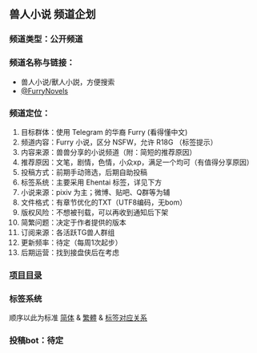 ## 兽人小说 频道企划

### 频道类型：公开频道  
### 频道名称与链接：
- 兽人小说/獸人小説，方便搜索
- [@FurryNovels](https://t.me/FurryNovels)

### 频道定位：  
1. 目标群体：使用 Telegram 的华裔 Furry (看得懂中文)  
1. 频道内容：Furry 小说，区分 NSFW，允许 R18G （标签提示）
1. 内容来源：兽兽分享的小说频道（附：简短的推荐原因）   
1. 推荐原因：文笔，剧情，色情，小众xp，满足一个均可（有值得分享原因）  
1. 投稿方式：前期手动筛选，后期自助投稿  
1. 标签系统：主要采用 Ehentai 标签，详见下方  
1. 小说来源：pixiv 为主；微博、贴吧、Q群等为辅  
1. 文件格式：有章节优化的TXT（UTF8编码，无bom）  
1. 版权风险：不想被刊载，可以再收到通知后下架  
1. 简繁问题：决定于作者提供的版本  
1. 订阅来源：各活跃TG兽人群组  
1. 更新频率：待定（每周1次起步）  
1. 后期运营：找到接盘侠后在考虑

### [项目目录](https://github.com/DowneyRem/DowneyRem/blob/main/FurryNovels/ProjectDirectory.md)


### 标签系统
顺序以此为标准
[简体](https://github.com/DowneyRem/DowneyRem/blob/main/FurryNovels/Tags_zh_cn.md) & 
[繁體](https://github.com/DowneyRem/DowneyRem/blob/main/FurryNovels/Tags_zh_tw.md) & 
[标签对应关系](https://github.com/DowneyRem/DowneyRem/blob/main/FurryNovels/Tags.md) 

### 投稿bot：待定

